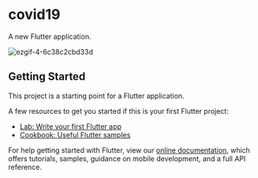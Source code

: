 # covid19

A new Flutter application.

![ezgif-4-6c38c2cbd33d](https://user-images.githubusercontent.com/77579218/143729146-2653c92d-5ef8-49d8-987d-c35cfe241542.gif)


## Getting Started

This project is a starting point for a Flutter application.

A few resources to get you started if this is your first Flutter project:

- [Lab: Write your first Flutter app](https://flutter.dev/docs/get-started/codelab)
- [Cookbook: Useful Flutter samples](https://flutter.dev/docs/cookbook)

For help getting started with Flutter, view our
[online documentation](https://flutter.dev/docs), which offers tutorials,
samples, guidance on mobile development, and a full API reference.
